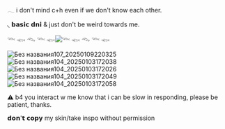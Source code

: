   𓂃 i don't mind c+h even if we don't know each other. 

 ◟ 𝗯𝗮𝘀𝗶𝗰 𝗱𝗻𝗶 & just don't be weird towards me.


𓆝 𓆟 𓆞 𓆝 𓆟![](https://komarev.com/ghpvc/?username=waiting-for-something&color=lightgray)𓆝 𓆟 𓆞 𓆝 𓆟
                               
 


![Без названия107_20250109220325](https://github.com/user-attachments/assets/6f61c5d0-7205-4c26-9dd7-d08f2d4aa423) ![Без названия104_20250103172038](https://github.com/user-attachments/assets/353db32b-4cd4-4c58-9b73-65bd7305b358) ![Без названия104_20250103172026](https://github.com/user-attachments/assets/441f548f-38ac-42f0-b5b7-8c4c0517cf52) ![Без названия104_20250103172049](https://github.com/user-attachments/assets/b69bcf89-5ac2-4dc5-8c4b-ac010ba920b8) ![Без названия104_20250103172058](https://github.com/user-attachments/assets/512db9f3-2679-4717-8f76-d9d9e019ecca)




⚠︎ b4 you interact w me know that i can be slow in responding, please be patient, thanks.

𝗱𝗼𝗻'𝘁 𝗰𝗼𝗽𝘆 my skin/take inspo without permission

